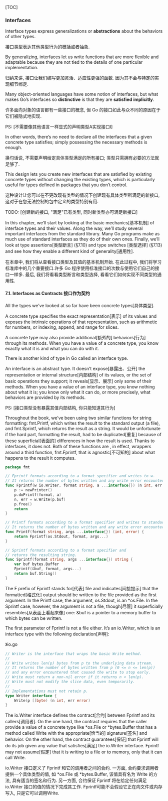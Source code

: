 [TOC]

### Interfaces

Interface types express generalizations or **abstractions** about the behaviors of other types. 

接口类型表达其他类型行为的概括或者抽象.

By generalizing, interfaces let us write functions that are more flexible and adaptable because they are not tied to the details of one particular implementation.

归纳来讲, 接口让我们编写更加灵活、适应性更强的函数. 因为其不会与特定的实现细节绑定. 

Many object-oriented languages have some notion of interfaces, but what makes Go’s interfaces so **distinctive** is that they are **satisfied** **implicitly**.

许多面向对象的语言都有一些接口的概念, 但 Go 的接口如此与众不同的原因在于它们被隐式地实现. 

PS: [不需要像其他语言一样显式的声明类型A实现接口I]

In other words, there’s no need to declare all the interfaces that a given concrete type satisfies; simply possessing the necessary methods is enough.

换句话说, 不需要声明给定具体类型满足的所有接口; 类型只需拥有必要的方法就足够了. 

This design lets you create new interfaces that are satisfied by existing concrete types without changing the existing types, which is particularly useful for types defined in packages that you don’t control.

这种设计让您可以在不更改现有类型的情况下创建现有具体类型所满足的新接口, 这对于在您无法控制的包中定义的类型特别有用.

TODO:  [创建新的接口, "满足"已有类型,  同时新类型亦可满足新接口]

In this chapter, we’ll start by looking at the basic mechanics[基本机制] of interface types and their values. Along the way, we’ll study several important interfaces from the standard library. Many Go programs make as much use of standard interfaces as they do of their own ones. Finally, we’ll look at type assertions[类型断言] (§7.10) and type switches [类型选择] (§7.13) and see how they enable a different kind of generality[通用性].

在本章中, 我们将从查看接口类型及其值的基本机制开始. 在此过程中, 我们将学习标准库中的几个重要接口.许多 Go 程序使用标准接口的次数与使用它们自己的接口一样多.  最后, 我们将看看类型断言和类型选择, 看看它们如何实现不同类型的通用性.

#### 7.1. Interfaces as Contracts 		接口作为契约

All the types we’ve looked at so far have been concrete types[具体类型]. 

A concrete type specifies the exact representation[表示] of its values and exposes the intrinsic operations of that representation, such as arithmetic for numbers, or indexing, append, and range for slices. 

A concrete type may also provide additional[额外的] behaviors[行为] through its methods. When you have a value of a concrete type, you know exactly what it is and what you can do with it.

There is another kind of type in Go called an interface type. 

An interface is an abstract type. It doesn’t expose[暴露出、公开] the representation or internal structure[内部结构] of its values, or the set of basic operations they support; it reveals[显示、展示] only some of their methods. When you have a value of an interface type, you know nothing about what it is; you know only what it can do, or more precisely, what behaviors are provided by its methods.

PS: [接口类型没有暴露其值内部结构, 你只能知道其行为]

Throughout the book, we’ve been using two similar functions for string formatting: fmt.Printf, which writes the result to the standard output (a file), and fmt.Sprintf, which returns the result as a string. It would be unfortunate if the hard part, formatting the result, had to be duplicated[重复] because of these superficial[表面的] differences in how the result is used. Thanks to interfaces, it does not. Both of these functions are , in effect, wrappers around a third function, fmt.Fprintf, that is agnostic[不可知的] about what happens to the result it computes.

~~~go
package fmt

// Fprintf formats according to a format specifier and writes to w.
// It returns the number of bytes written and any write error encountered.
func Fprintf(w io.Writer, format string, a ...interface{}) (n int, err error) {
	p := newPrinter()
	p.doPrintf(format, a)
	n, err = w.Write(p.buf)
	p.free()
	return
}

// Printf formats according to a format specifier and writes to standard output.
// It returns the number of bytes written and any write error encountered.
func Printf(format string, args ...interface{}) (int, error) { 
	return Fprintf(os.Stdout, format, args...)
}

// Sprintf formats according to a format specifier and 
// returns the resulting string.
func Sprintf(format string, args ...interface{}) string {
	var buf bytes.Buffer
	Fprintf(&buf, format, args...)
	return buf.String()
}
~~~

The F prefix of Fprintf stands for[代表] file and indicates[间接提示] that the formatted[格式化] output should be written to the file provided as the first argument. In the Printf case, the argument, os.Stdout, is an *os.File. In the Sprintf case, however, the argument is not a file, though[尽管] it superficially resembles[从表面上看起来像] one: &buf is a pointer to a memory buffer to which bytes can be written.

The first parameter of Fprintf is not a file either. It’s an io.Writer, which is an interface type with the following declaration[声明]:

》io.go

~~~go
// Writer is the interface that wraps the basic Write method.
//
// Write writes len(p) bytes from p to the underlying data stream.
// It returns the number of bytes written from p (0 <= n <= len(p))
// and any error encountered that caused the write to stop early.
// Write must return a non-nil error if it returns n < len(p).
// Write must not modify the slice data, even temporarily.
//
// Implementations must not retain p.
type Writer interface {
	Write(p []byte) (n int, err error)
}
~~~

The io.Writer interface defines the contract[合约] between Fprintf and its callers[调用者]. On the one hand, the contract requires that the caller provide a value of a concrete type like *os.File or *bytes.Buffer that has a method called Write with the appropriate[恰当的] signature[签名] and behavior. On the other hand, the contract guarantees[保证] that Fprintf will do its job given any value that satisfies[满足] the io.Writer interface. Fprintf may not assume[假定] that it is writing to a file or to memory, only that it can call Write.

io.Writer 接口定义了 Fprintf 和它的调用者之间的合约.  一方面, 合约要求调用者提供一个具体类型的值, 如 *os.File 或 *bytes.Buffer, 该值具有名为 Write 的方法, 具有适当的签名和行为. 另一方面, 合约保证 Fprintf 将在给定任何满足 io.Writer 接口的值的情况下完成其工作. Fprintf可能不会假设它正在向文件或内存写入, 只是它可以调用Write. 